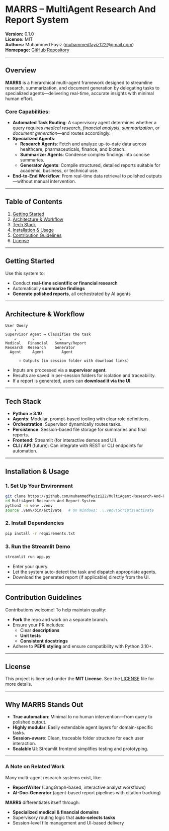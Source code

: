 # MARRS – MultiAgent Research And Report System

**Version:** 0.1.0  
**License:** MIT  
**Authors:** Muhammed Fayiz (<muhammedfayiz122@gmail.com>)  
**Homepage:** [GitHub Repository](https://github.com/muhammedfayiz122/MultiAgent-Research-And-Report-System)

---

##  Overview

**MARRS** is a hierarchical multi-agent framework designed to streamline research, summarization, and document generation by delegating tasks to specialized agents—delivering real-time, accurate insights with minimal human effort.

### Core Capabilities:
- **Automated Task Routing**: A supervisory agent determines whether a query requires *medical research*, *financial analysis*, *summarization*, or *document generation*—and routes accordingly.
- **Specialized Agents**:
  - **Research Agents**: Fetch and analyze up-to-date data across healthcare, pharmaceuticals, finance, and biotech.
  - **Summarizer Agents**: Condense complex findings into concise summaries.
  - **Generator Agents**: Compile structured, detailed reports suitable for academic, business, or technical use.
- **End-to-End Workflow**: From real-time data retrieval to polished outputs—without manual intervention.

---

##  Table of Contents

1. [Getting Started](#getting-started)  
2. [Architecture & Workflow](#architecture--workflow)  
3. [Tech Stack](#tech-stack)  
4. [Installation & Usage](#installation--usage)  
5. [Contribution Guidelines](#contribution-guidelines)  
6. [License](#license)

---

##  Getting Started

Use this system to:

- Conduct **real-time scientific or financial research**
- Automatically **summarize findings**
- **Generate polished reports**, all orchestrated by AI agents

---

##  Architecture & Workflow

```
User Query
    ↓
Supervisor Agent → Classifies the task
    ↙       ↘           ↘
Medical   Financial   Summary/Report
Research  Research    Generator
  Agent     Agent        Agent

      ⬇ Outputs (in session folder with download links)
```

- Inputs are processed via a **supervisor agent**.
- Results are saved in per-session folders for isolation and traceability.
- If a report is generated, users can **download it via the UI**.

---

##  Tech Stack

- **Python ≥ 3.10**
- **Agents**: Modular, prompt-based tooling with clear role definitions.
- **Orchestration**: Supervisor dynamically routes tasks.
- **Persistence**: Session-based file storage for summaries and final reports.
- **Frontend**: Streamlit (for interactive demos and UI).
- **CLI / API** (future): Can integrate with REST or CLI endpoints for automation.

---

##  Installation & Usage

### 1. Set Up Your Environment
```bash
git clone https://github.com/muhammedfayiz122/MultiAgent-Research-And-Report-System.git
cd MultiAgent-Research-And-Report-System
python3 -m venv .venv
source .venv/bin/activate   # On Windows: .\.venv\Scripts\activate
```

### 2. Install Dependencies
```bash
pip install -r requirements.txt
```

### 3. Run the Streamlit Demo
```bash
streamlit run app.py
```
- Enter your query.
- Let the system auto-detect the task and dispatch appropriate agents.
- Download the generated report (if applicable) directly from the UI.

---

##  Contribution Guidelines

Contributions welcome! To help maintain quality:

- **Fork** the repo and work on a separate branch.
- Ensure your PR includes:
  - Clear **descriptions**
  - **Unit tests**
  - **Consistent docstrings**
- Adhere to **PEP8 styling** and ensure compatibility with Python 3.10+.

---

##  License

This project is licensed under the **MIT License**. See the [LICENSE](LICENSE) file for more details.

---

##  Why MARRS Stands Out

- **True automation**: Minimal to no human intervention—from query to polished output.
- **Highly modular**: Easily extendable agent layers for domain-specific tasks.
- **Session-aware**: Clean, traceable folder structure for each user interaction.
- **Scalable UI**: Streamlit frontend simplifies testing and prototyping.

---

###  A Note on Related Work

Many multi-agent research systems exist, like:
- **ReportWriter** (LangGraph-based, interactive analyst workflows)  
- **AI-Doc-Generator** (agent-based report pipelines with citation tracking)  

**MARRS** differentiates itself through:
- **Specialized medical & financial domains**  
- Supervisory routing logic that **auto-selects tasks**  
- Session-level file management and UI-based delivery
